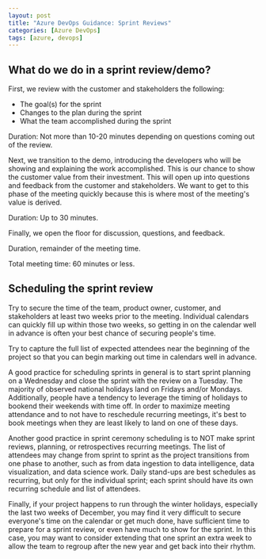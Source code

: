 ```yaml
---
layout: post
title: "Azure DevOps Guidance: Sprint Reviews"
categories: [Azure DevOps]
tags: [azure, devops]
---
```


## What do we do in a sprint review/demo?

First, we review with the customer and stakeholders the following:

- The goal(s) for the sprint
- Changes to the plan during the sprint
- What the team accomplished during the sprint

Duration: Not more than 10-20 minutes depending on questions coming out of the review.

Next, we transition to the demo, introducing the developers who will be showing and explaining the work accomplished.  This is our chance to show the customer value from their investment.  This will open up into questions and feedback from the customer and stakeholders. We want to get to this phase of the meeting quickly because this is where most of the meeting's value is derived.

Duration: Up to 30 minutes.

Finally, we open the floor for discussion, questions, and feedback.

Duration, remainder of the meeting time.

Total meeting time: 60 minutes or less.

## Scheduling the sprint review

Try to secure the time of the team, product owner, customer, and stakeholders at least two weeks prior to the meeting.  Individual calendars can quickly fill up within those two weeks, so getting in on the calendar well in advance is often your best chance of securing people's time.

Try to capture the full list of expected attendees near the beginning of the project so that you can begin marking out time in calendars well in advance.

A good practice for scheduling sprints in general is to start sprint planning on a Wednesday and close the sprint with the review on a Tuesday.  The majority of observed national holidays land on Fridays and/or Mondays.  Additionally, people have a tendency to leverage the timing of holidays to bookend their weekends with time off.  In order to maximize meeting attendance and to not have to reschedule recurring meetings, it's best to book meetings when they are least likely to land on one of these days.

Another good practice in sprint ceremony scheduling is to NOT make sprint reviews, planning, or retrospectives recurring meetings.  The list of attendees may change from sprint to sprint as the project transitions from one phase to another, such as from data ingestion to data intelligence, data visualization, and data science work.  Daily stand-ups are best schedules as recurring, but only for the individual sprint; each sprint should have its own recurring schedule and list of attendees.

Finally, if your project happens to run through the winter holidays, especially the last two weeks of December, you may find it very difficult to secure everyone's time on the calendar or get much done, have sufficient time to prepare for a sprint review, or even have much to show for the sprint.  In this case, you may want to consider extending that one sprint an extra week to allow the team to regroup after the new year and get back into their rhythm.
